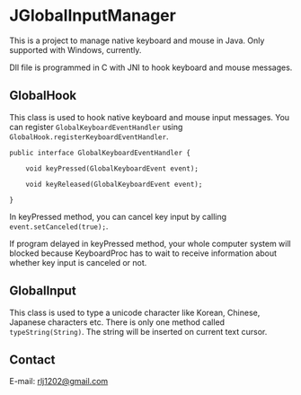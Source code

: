 # JGlobalInputManager
This is a project to manage native keyboard and mouse in Java.
Only supported with Windows, currently.

Dll file is programmed in C with JNI to hook keyboard and mouse messages.

## GlobalHook
This class is used to hook native keyboard and mouse input messages.
You can register `GlobalKeyboardEventHandler` using `GlobalHook.registerKeyboardEventHandler`.

	public interface GlobalKeyboardEventHandler {
	
		void keyPressed(GlobalKeyboardEvent event);
	
		void keyReleased(GlobalKeyboardEvent event);
	
	}

In keyPressed method, you can cancel key input by calling `event.setCanceled(true);`.

If program delayed in keyPressed method, your whole computer system will blocked because KeyboardProc has to wait to receive information about whether key input is canceled or not.

## GlobalInput
This class is used to type a unicode character like Korean, Chinese, Japanese characters etc.
There is only one method called `typeString(String)`.
The string will be inserted on current text cursor.

## Contact
E-mail: rlj1202@gmail.com
